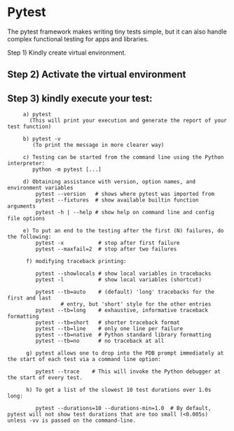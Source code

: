 # Pytest

The pytest framework makes writing tiny tests simple, but it can also handle complex functional testing for apps and libraries.


Step 1) Kindly create virtual environment.

## Step 2) Activate the virtual environment

## Step 3) kindly execute your test:
         a) pytest 
           (This will print your execution and generate the report of your test function)
          
         b) pytest -v 
            (To print the message in more clearer way)
         
         c) Testing can be started from the command line using the Python interpreter:
            python -m pytest [...]
            
         d) Obtaining assistance with version, option names, and environment variables
             pytest --version   # shows where pytest was imported from
             pytest --fixtures  # show available builtin function arguments
             pytest -h | --help # show help on command line and config file options
            
         e) To put an end to the testing after the first (N) failures, do the following:
             pytest -x           # stop after first failure
             pytest --maxfail=2  # stop after two failures  
             
          f) modifying traceback printing:
             
             pytest --showlocals # show local variables in tracebacks
             pytest -l           # show local variables (shortcut)

             pytest --tb=auto    # (default) 'long' tracebacks for the first and last
                     # entry, but 'short' style for the other entries
             pytest --tb=long    # exhaustive, informative traceback formatting
             pytest --tb=short   # shorter traceback format
             pytest --tb=line    # only one line per failure
             pytest --tb=native  # Python standard library formatting
             pytest --tb=no      # no traceback at all
             
          g) pytest allows one to drop into the PDB prompt immediately at the start of each test via a command line option:
             
             pytest --trace    # This will invoke the Python debugger at the start of every test.
             
          h) To get a list of the slowest 10 test durations over 1.0s long:
             
             pytest --durations=10 --durations-min=1.0  # By default, pytest will not show test durations that are too small (<0.005s) unless -vv is passed on the command-line.

